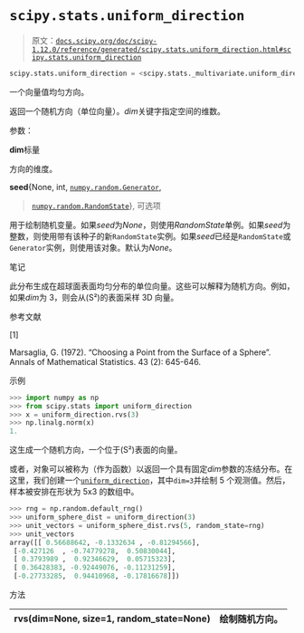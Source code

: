 # `scipy.stats.uniform_direction`

> 原文：[`docs.scipy.org/doc/scipy-1.12.0/reference/generated/scipy.stats.uniform_direction.html#scipy.stats.uniform_direction`](https://docs.scipy.org/doc/scipy-1.12.0/reference/generated/scipy.stats.uniform_direction.html#scipy.stats.uniform_direction)

```py
scipy.stats.uniform_direction = <scipy.stats._multivariate.uniform_direction_gen object>
```

一个向量值均匀方向。

返回一个随机方向（单位向量）。*dim*关键字指定空间的维数。

参数：

**dim**标量

方向的维度。

**seed**{None, int, [`numpy.random.Generator`](https://numpy.org/devdocs/reference/random/generator.html#numpy.random.Generator "(in NumPy v2.0.dev0)"),

> [`numpy.random.RandomState`](https://numpy.org/devdocs/reference/random/legacy.html#numpy.random.RandomState "(in NumPy v2.0.dev0)")}, 可选项

用于绘制随机变量。如果*seed*为*None*，则使用*RandomState*单例。如果*seed*为整数，则使用带有该种子的新`RandomState`实例。如果*seed*已经是`RandomState`或`Generator`实例，则使用该对象。默认为*None*。

笔记

此分布生成在超球面表面均匀分布的单位向量。这些可以解释为随机方向。例如，如果*dim*为 3，则会从\(S²\)的表面采样 3D 向量。

参考文献

[1]

Marsaglia, G. (1972). “Choosing a Point from the Surface of a Sphere”. Annals of Mathematical Statistics. 43 (2): 645-646.

示例

```py
>>> import numpy as np
>>> from scipy.stats import uniform_direction
>>> x = uniform_direction.rvs(3)
>>> np.linalg.norm(x)
1. 
```

这生成一个随机方向，一个位于\(S²\)表面的向量。

或者，对象可以被称为（作为函数）以返回一个具有固定*dim*参数的冻结分布。在这里，我们创建一个[`uniform_direction`](https://docs.scipy.org/doc/scipy-1.12.0/reference/generated/scipy.stats.uniform_direction.html#scipy.stats.uniform_direction)，其中`dim=3`并绘制 5 个观测值。然后，样本被安排在形状为 5x3 的数组中。

```py
>>> rng = np.random.default_rng()
>>> uniform_sphere_dist = uniform_direction(3)
>>> unit_vectors = uniform_sphere_dist.rvs(5, random_state=rng)
>>> unit_vectors
array([[ 0.56688642, -0.1332634 , -0.81294566],
 [-0.427126  , -0.74779278,  0.50830044],
 [ 0.3793989 ,  0.92346629,  0.05715323],
 [ 0.36428383, -0.92449076, -0.11231259],
 [-0.27733285,  0.94410968, -0.17816678]]) 
```

方法

| **rvs(dim=None, size=1, random_state=None)** | 绘制随机方向。 |
| --- | --- |
